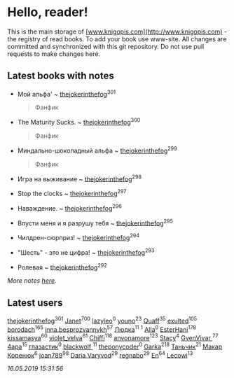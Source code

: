 # Hello, reader!
This is the main storage of [www.knigopis.com](http://www.knigopis.com) - the registry of read books.
To add your book use www-site. All changes are committed and synchronized with this git repository.
Do not use pull requests to make changes here.


## Latest books with notes
* Мой альфа' ~ [thejokerinthefog](users/317/317244423-vkontakte)<sup>301</sup>
    > Фанфик

* The Maturity Sucks. ~ [thejokerinthefog](users/317/317244423-vkontakte)<sup>300</sup>
    > Фанфик

* Миндально-шоколадный альфа ~ [thejokerinthefog](users/317/317244423-vkontakte)<sup>299</sup>
    > Фанфик

* Игра на выживание ~ [thejokerinthefog](users/317/317244423-vkontakte)<sup>298</sup>

* Stop the clocks ~ [thejokerinthefog](users/317/317244423-vkontakte)<sup>297</sup>

* Наваждение. ~ [thejokerinthefog](users/317/317244423-vkontakte)<sup>296</sup>

* Впусти меня и я разрушу тебя ~ [thejokerinthefog](users/317/317244423-vkontakte)<sup>295</sup>

* Чилдрен-сюрприз! ~ [thejokerinthefog](users/317/317244423-vkontakte)<sup>294</sup>

* "Шесть" - это не цифра! ~ [thejokerinthefog](users/317/317244423-vkontakte)<sup>293</sup>

* Ролевая ~ [thejokerinthefog](users/317/317244423-vkontakte)<sup>292</sup>


_More notes [here](latest_books_with_notes.md)._


## Latest users
[thejokerinthefog](users/317/317244423-vkontakte)<sup>301</sup> 
[Janet](users/108/108113656204404967440-google)<sup>700</sup> 
[lazyleo](users/116/116845519572391639637-google)<sup>0</sup> 
[youno](users/302/302928912-vkontakte)<sup>23</sup> 
[Quaff](users/122/12267158-vkontakte)<sup>35</sup> 
[exulted](users/100/100599204551896265722-google)<sup>105</sup> 
[borodach](users/157/15706320-vkontakte)<sup>165</sup> 
[inna.besprozvannykh](users/733/73323849-yandex)<sup>57</sup> 
[Людка](users/111/111038749-vkontakte)<sup>11</sup> 
[](users/114/114792281744850455512-google)<sup>1</sup> 
[Alla](users/103/103352250712959229257-google)<sup>0</sup> 
[EsterHani](users/305/30558181-vkontakte)<sup>178</sup> 
[kissamasya](users/684/68439978-vkontakte)<sup>60</sup> 
[violet_velva](users/116/116961712580551399099-google)<sup>61</sup> 
[Chiffi](users/105/105831994080785626680-google)<sup>118</sup> 
[anvonamore](users/595/5957175-vkontakte)<sup>123</sup> 
[Stacy](users/309/30902475-vkontakte)<sup>4</sup> 
[GvenVivar ](users/158/158266434925901-facebook)<sup>77</sup> 
[4apa](users/117/117392596378069249667-google)<sup>15</sup> 
[глазастик](users/115/115257673890455357280-google)<sup>0</sup> 
[blackwolf ](users/236/236639644-vkontakte)<sup>11</sup> 
[theponycoder](users/195/195144442-vkontakte)<sup>0</sup> 
[Garka](users/115/115753719718250012620-google)<sup>218</sup> 
[Таньчик](users/209/2096581563762610-facebook)<sup>21</sup> 
[Макар Коренюк](users/126/126368737-vkontakte)<sup>6</sup> 
[joan789](users/240/2401650-vkontakte)<sup>98</sup> 
[Daria Varyvod](users/829/829893410524253-facebook)<sup>29</sup> 
[regnabo](users/870/870059322-yandex)<sup>29</sup> 
[En](users/333/333646551-vkontakte)<sup>64</sup> 
[Lecowi](users/521/521873425-vkontakte)<sup>13</sup> 


_16.05.2019 15:31:56_

